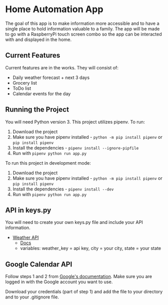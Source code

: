 # Home Automation App

The goal of this app is to make information more accessible and to have a single place to hold information valuable to a family. The app will be made to go with a RaspberryPi touch screen combo so the app can be interacted with and displayed in the home.

## Current Features

Current features are in the works. They will consist of:

* Daily weather forecast + next 3 days
* Grocery list
* ToDo list
* Calendar events for the day

## Running the Project

You will need Python version 3. This project utilizes pipenv. To run:

1. Download the project
2. Make sure you have pipenv installed - `python -m pip install pipenv` or `pip install pipenv`
3. Install the dependencies - `pipenv install --ignore-pipfile`
4. Run with `pipenv python run app.py`

To run this project in development mode:

1. Download the project
2. Make sure you have pipenv installed - `python -m pip install pipenv` or `pip install pipenv`
3. Install the dependencies - `pipenv install --dev`
4. Run with `pipenv python run app.py`

## API in keys.py

You will need to create your own keys.py file and include your API information.

* [Weather API](https://openweathermap.org/)
  * [Docs](https://openweathermap.org/forecast5)
  * variables: weather_key = api key, city = your city, state = your state

## Google Calendar API

Follow steps 1 and 2 from [Google's documentation](https://developers.google.com/calendar/quickstart/python?authuser=1). Make sure you are logged in with the Google account you want to use.

Download your credentials (part of step 1) and add the file to your directory and to your .gitignore file.
  
